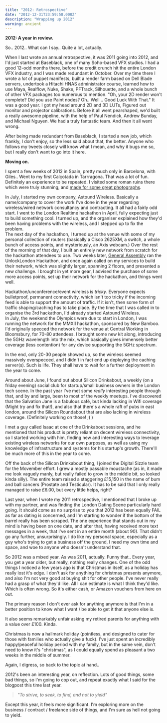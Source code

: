 ```yaml
---
title: "2012: Retrospective"
date: "2012-12-31T23:59:58.000Z"
description: "Wrapping up 2012"
warning: ancient
---
```


**2012: A year in review.**

So..  2012.. What can I say..  Quite a lot, actually.

When I last wrote an annual retrospective, it was 2011 going into 2012, and I'd just started at Baseblack, one of many Soho-based VFX studios.  I had a good 12-odd months there, before the credit crunch hit the entire London VFX industry, and I was made redundant in October.  Over my time there I wrote a *lot* of puppet manifests, built a render farm based on Dell Blade servers, undertook a Hitachi HNAS administrator course, learned how to use Maya, Realflow, Nuke, Shake, PFTrack, Silhouette, and a whole bunch of other VFX packages too numerous to mention.  "Oh, your 2D render won't complete? Did you use Paint nodes? Oh.. Well .. Good Luck With That."  It was a good year.  I got my head around 2D and 3D LUTs, Figured out monitor and projector calibrations.  Before it all went pearshaped, we'd built a really awesome pipeline, with the help of Paul Nendick, Andrew Bunday, and Michael Nguyen.  We had a truly fantastic team.  And then it all went wrong. 

After being made redundant from Baseblack, I started a new job, which frankly, I don't enjoy, so the less said about that, the better.  Anyone who follows my tweets closely will know what I mean, and why it bugs me so, but I really don't want to go into it here.

**Moving on.**

I spent a few weeks of 2012 in Spain, pretty much only in Barcelona, with Giles..  Went to my first Calçotada in Tarrragona.  That was a lot of fun.  Definitely an experience to be repeated.  I visited some roman ruins there which were truly stunning, and [made for some great photographs](https://www.flickr.com/photos/tom_twinhelix/6845890017/). 

In July, I started my own company, Astound Wireless.  Basically a name/company to cover the work I've done in the year regarding wireless/wired network consultancy and contracting.  It all had a fairly odd start.  I went to the London Realtime hackathon in April, fully expecting just to build something cool.  I turned up, and  the organiser explained how they'd been having problems with the wireless, and I stepped up to fix the problem.  
The next day of the hackathon, I turned up at the venue with some of my personal collection of routers (basically a Cisco 2625XM, a switch, a whole bunch of access points, and mysteriously, an Axis webcam.) Over the rest of the morning of that day, I built an entirely new network from scratch for the hackathon attendees to use.  Two weeks later, [General Assembly](https://generalassemb.ly/)  ran the UnlockLondon Hackathon, and once again called on my services to build their network, which was slightly larger, spanning 2 floors, and presented a new challenge.  I brought in yet more gear, I advised the purchase of some more access points, set up their network for the hackathon, and things went well.  

Hackathon/unconference/event wireless is *tricky*.  Everyone expects bulletproof, permanent connectivity, which isn't too tricky if the incoming feed is able to support the amount of traffic.  If it isn't, then some form of traffic shaping/caching has to take place.  By the time that I was called in to organise the 3rd hackathon, I'd already started Astound Wireless.  
In July, the weekend the Olympics were due to start in London, I was running the network for the MMXII hackathon, sponsored by New Bamboo.  I'd originally specced the network for the venue at Central Working in Bloomsbury, for 70-80 attendees.  I brought some new kit along, introducing the 5GHz wavelength into the mix, which basically gives immensely better coverage (less contention) for any device supporting the 5GHz spectrum. 

In the end, only 20-30 people showed up, so the wireless seemed massively overspecced, and I didn't in fact end up deploying the caching server(s).  Such is life.  They shall have to wait for a further deployment in the year to come.  

Around about June, I found out about Silicon Drinkabout, a weekly (on a friday evening) social club for startup/small business owners in the London tech scene.  In the past year I've met some *really* interesting people through that, and by and large, been to most of the weekly meetups.  I've discovered that the Salvation Jane is a fabulous café, but kinda lacking in Wifi coverage (Might try and fix that!), and also that there's a whole raft of pubs in east london, around the Silicon Roundabout that are also lacking in wireless coverage.  (Definitely working on those! ;) )

I met a guy called Isaac at one of the Drinkabout sessions, and he mentioned that his product is pretty reliant on decent wireless connectivity, so I started working with him, finding new and interesting ways to leverage existing wireless networks for our own purposes, as well as using my knowledge of infrastructure and systems for his startup's growth.  There'll be much more of this in the year to come.

Off the back of the Silicon Drinkabout thing, I joined the Digital Sizzle team for the Movember effort.  I grew a mostly passable moustache (as in, it made me look vaguely manly, but really failed to grow in the middle bit, so looked kinda silly).  The entire team raised a staggering £15,150 in the name of bum and ball cancers (Prostate and Testicular).  It has to be said that I only really managed to raise £6.00, but every little helps, right?

Last year, when I wrote my 2011 retrospective, I mentioned that I broke up with my partner, and was finding the London Dating Scene particularly hard going.  It should come as no surprise to you that 2012 has been equally FAIL as far as dating is concerned, and I'm starting to wonder if the bottom of the barrel really has been scraped.  The one experience that stands out in my mind is having been on one date, and after that, having received more text messages in a week, that I've sent in an entire month (about 90).  That didn't go any further, unsurprisingly.  I do like my personal space, especially as a guy who's trying to get a business off the ground, I need my own time and space, and woe to anyone who doesn't understand that.  

So 2012 was a mixed year.  As was 2011, actually.  Funny that.. Every year, you get a year older, but really, nothing really changes.  One of the odd things I noticed a few years ago is that Christmas in itself, as a holiday has really lost it's edge.  I don't ask for anything for christmas presents anymore, and also I'm not very good at buying shit for other people.  I've never really had a grasp of what they'd like.  All I can estimate is what I think they'd like.  Which is often wrong.  So it's either cash, or Amazon vouchers from here on out.

The primary reason I don't ever ask for anything anymore is that I'm in a better position to know what I want / be able to get it that anyone else is.  

It also seems remarkably unfair asking my retired parents for anything with a value over £100.  Kinda.  

Christmas is now a hallmark holiday (pointless, and designed to cater for those with families who actually give a fuck).  I've just spent an incredibly happy/peaceful holiday period with my family, but in the same vein, don't need to know it's "christmas", as I could equally spend as pleasant a two weeks in the middle of summer.

Again, I digress, so back to the topic at hand.. 

2012's been an interesting year, on reflection.  Lots of good things, some bad things, so I'm going to cop out, and repeat exactly what I said for the blogpost this time last year.

> *"To strive, to seek, to find, and not to yield"*

Except this year, it feels more significant.  I'm exploring more on the business / contract / freelance side of things, and I'm sure as hell not going to yield.